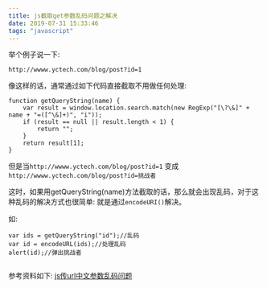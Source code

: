 ```yaml
---
title: js截取get参数乱码问题之解决
date: 2019-07-31 15:33:46
tags: "javascript"
---
```

举个例子说一下:
```
http://wwww.yctech.com/blog/post?id=1

```
<!--more-->
像这样的话，通常通过如下代码直接截取不用做任何处理:
```
function getQueryString(name) {
    var result = window.location.search.match(new RegExp("[\?\&]" + name + "=([^\&]+)", "i"));
    if (result == null || result.length < 1) {
        return "";
    }
    return result[1];
}
```

但是当`http://wwww.yctech.com/blog/post?id=1` 变成`http://wwww.yctech.com/blog/post?id=挑战者`

这时，如果用getQueryString(name)方法截取的话，那么就会出现乱码，对于这种乱码的解决方式也很简单:
就是通过`encodeURI()`解决。

如:
```
var ids = getQueryString("id");//乱码
var id = encodeURL(ids);//处理乱码
alert(id);//弹出挑战者


```
参考资料如下:
[js传url中文参数乱码问题](https://www.cnblogs.com/TivonStone/p/3504922.html)